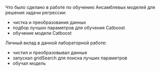 Что было сделано в работе  по обучению Ансамблевых моделей для решения задачи регрессии:
- чистка и преобразования данных
- подбор лучших параметров для обучения Catboost
- обучение модели Catboost

Личный вклад в данной лабораторной работе:
- чистил и преобразовывал данные
- запускал gridSearch для поиска лучших параметров
- обучал модель
